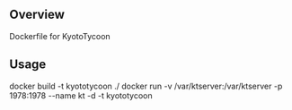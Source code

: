 ## Overview
Dockerfile for KyotoTycoon

## Usage
docker build -t kyototycoon ./
docker run -v /var/ktserver:/var/ktserver -p 1978:1978 --name kt -d -t kyototycoon


